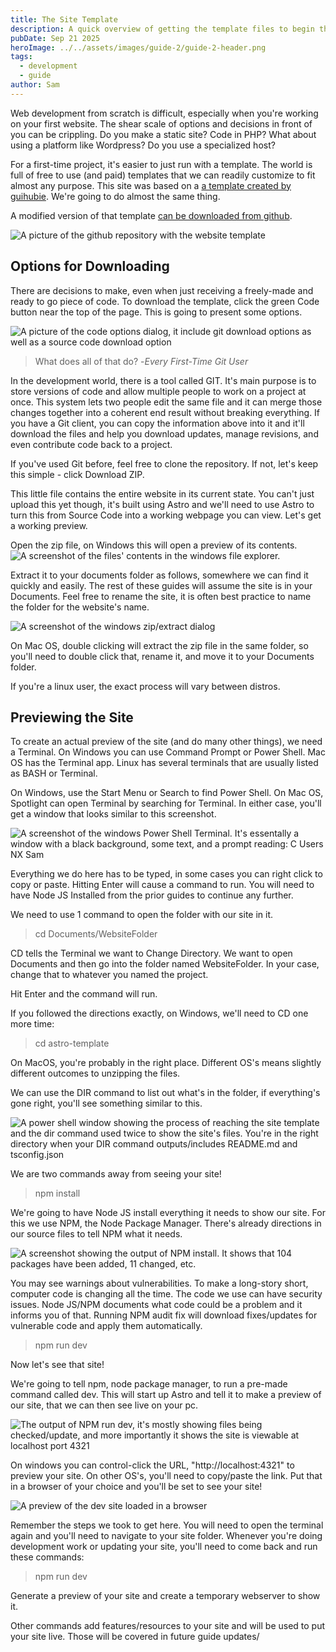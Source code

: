 ```yaml
---
title: The Site Template
description: A quick overview of getting the template files to begin the project.
pubDate: Sep 21 2025
heroImage: ../../assets/images/guide-2/guide-2-header.png
tags:
  - development
  - guide
author: Sam
---
```

Web development from scratch is difficult, especially when you're working on your first website. The shear scale of options and decisions in front of you can be crippling. Do you make a static site? Code in PHP? What about using a platform like Wordpress? Do you use a specialized host?

For a first-time project, it's easier to just run with a template. The world is full of free to use (and paid) templates that we can readily customize to fit almost any purpose. This site was based on a [a template created by guihubie](https://github.com/guihubie/free-astro-template). We're going to do almost the same thing.

A modified version of that template [can be downloaded from github](https://github.com/guihubie/free-astro-template). 

![A picture of the github repository with the website template](../../assets/images/guide-2/github-download.png)

## Options for Downloading

There are decisions to make, even when just receiving a freely-made and ready to go piece of code. To download the template, click the green Code button near the top of the page. This is going to present some options.

![A picture of the code options dialog, it include git download options as well as a source code download option](../../assets/images/guide-2/download-options.png)

>What does all of that do?
>-<cite>Every First-Time Git User</cite>

In the development world, there is a tool called GIT. It's main purpose is to store versions of code and allow multiple people to work on a project at once. This system lets two people edit the same file and it can merge those changes together into a coherent end result without breaking everything. If you have a Git client, you can copy the information above into it and it'll download the files and help you download updates, manage revisions, and even contribute code back to a project.

If you've used Git before, feel free to clone the repository. If not, let's keep this simple - click Download ZIP.

This little file contains the entire website in its current state. You can't just upload this yet though, it's built using Astro and we'll need to use Astro to turn this from Source Code into a working webpage you can view. Let's get a working preview.

Open the zip file, on Windows this will open a preview of its contents.
![A screenshot of the files' contents in the windows file explorer.](../../assets/images/guide-2/template-unzip-1.png)

Extract it to your documents folder as follows, somewhere we can find it quickly and easily. The rest of these guides will assume the site is in your Documents. Feel free to rename the site, it is often best practice to name the folder for the website's name.

![A screenshot of the windows zip/extract dialog](../../assets/images/guide-2/template-unzip-2.png)

On Mac OS, double clicking will extract the zip file in the same folder, so you'll need to double click that, rename it, and move it to your Documents folder.

If you're a linux user, the exact process will vary between distros.

## Previewing the Site

To create an actual preview of the site (and do many other things), we need a Terminal. On Windows you can use Command Prompt or Power Shell. Mac OS has the Terminal app. Linux has several terminals that are usually listed as BASH or Terminal.

On Windows, use the Start Menu or Search to find Power Shell. On Mac OS, Spotlight can open Terminal by searching for Terminal. In either case, you'll get a window that looks similar to this screenshot.

![A screenshot of the windows Power Shell Terminal. It's essentally a window with a black background, some text, and a prompt reading: C Users NX Sam](../../assets/images/guide-2/terminal.png)

Everything we do here has to be typed, in some cases you can right click to copy or paste. Hitting Enter will cause a command to run. You will need to have Node JS Installed from the prior guides to continue any further.

We need to use 1 command to open the folder with our site in it.

> cd Documents/WebsiteFolder

CD tells the Terminal we want to Change Directory. We want to open Documents and then go into the folder named WebsiteFolder. In your case, change that to whatever you named the project. 

Hit Enter and the command will run.

If you followed the directions exactly, on Windows, we'll need to CD one more time:

> cd astro-template

On MacOS, you're probably in the right place. Different OS's means slightly different outcomes to unzipping the files.

We can use the DIR command to list out what's in the folder, if everything's gone right, you'll see something similar to this.

![A power shell window showing the process of reaching the site template and the dir command used twice to show the site's files. You're in the right directory when your DIR command outputs/includes README.md and tsconfig.json ](../../assets/images/guide-2/terminal-directory.png)

We are two commands away from seeing your site!

> npm install

We're going to have Node JS install everything it needs to show our site. For this we use NPM, the Node Package Manager. There's already directions in our source files to tell NPM what it needs.

![A screenshot showing the output of NPM install. It shows that 104 packages have been added, 11 changed, etc.](../../assets/images/guide-2/npm-install.png)

You may see warnings about vulnerabilities. To make a long-story short, computer code is changing all the time. The code we use can have security issues. Node JS/NPM documents what code could be a problem and it informs you of that. Running NPM audit fix will download fixes/updates for vulnerable code and apply them automatically.

> npm run dev

Now let's see that site!

We're going to tell npm, node package manager, to run a pre-made command called dev. This will start up Astro and tell it to make a preview of our site, that we can then see live on your pc. 

![The output of NPM run dev, it's mostly showing files being checked/update, and more importantly it shows the site is viewable at localhost port 4321](../../assets/images/guide-2/npm-run-dev.png)

On windows you can control-click the URL, "http://localhost:4321" to preview your site. On other OS's, you'll need to copy/paste the link. Put that in a browser of your choice and you'll be set to see your site!

![A preview of the dev site loaded in a browser](../../assets/images/guide-2/site.png)

Remember the steps we took to get here. You will need to open the terminal again and you'll need to navigate to your site folder. Whenever you're doing development work or updating your site, you'll need to come back and run these commands:

>npm run dev

Generate a preview of your site and create a temporary webserver to show it.

Other commands add features/resources to your site and will be used to put your site live. Those will be covered in future guide updates/
